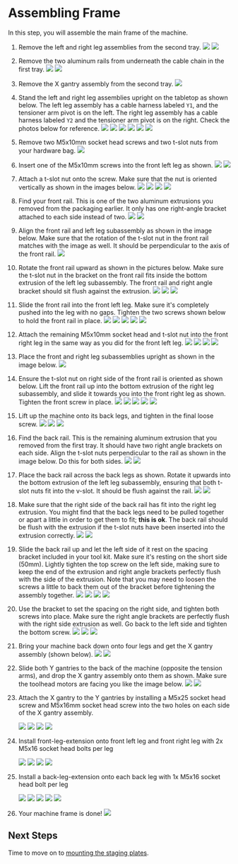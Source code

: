 <!-- markdownlint-disable-file MD045-->
# Assembling Frame

In this step, you will assemble the main frame of the machine.

1. Remove the left and right leg assemblies from the second tray.
  ![](images/remove-left-legs.PNG)
  ![](images/remove-right-legs.PNG)

2. Remove the two aluminum rails from underneath the cable chain in the first tray. <!-- TODO: Update Photo for Linear Rails -->
  ![](images/removing-cable-chain.PNG)
  ![](images/removing-front-and-back-rails.PNG)

3. Remove the X gantry assembly from the second tray.
  ![](images/removing-x-gantry.PNG)

4. Stand the left and right leg assemblies upright on the tabletop as shown below. The left leg assembly has a cable harness labeled `Y1`, and the tensioner arm pivot is on the left. The right leg assembly has a cable harness labeled `Y2` and the tensioner arm pivot is on the right. Check the photos below for reference.
  ![](images/left-right-leg-assemblies.PNG)
  ![](images/left-legs-right-in-background.PNG)
  ![](images/right-legs-left-in-background.PNG)
  ![](images/left-right-legs-arrangement.PNG)
  ![](images/left-legs-cable-harness.PNG)
  ![](images/right-legs-cable-harness.PNG)

5. Remove two M5x10mm socket head screws and two t-slot nuts from your hardware bag.
  ![](images/two-m5x10-two-t-slot.PNG)

6. Insert one of the M5x10mm screws into the front left leg as shown.
  ![](images/left-leg-screw-1.PNG)
  ![](images/left-leg-screw-2.PNG)

7. Attach a t-slot nut onto the screw. Make sure that the nut is oriented vertically as shown in the images below.
  ![](images/left-leg-nut-1.PNG)
  ![](images/left-leg-nut-2.PNG)
  ![](images/left-leg-nut-wrong.PNG)
  ![](images/left-leg-nut-3.PNG)

8. Find your front rail. This is one of the two aluminum extrusions you removed from the packaging earlier. It only has one right-angle bracket attached to each side instead of two.
  ![](images/front-rail.PNG)
  ![](images/front-rail-detail.PNG)

9. Align the front rail and left leg subassembly as shown in the image below. Make sure that the rotation of the t-slot nut in the front rail matches with the image as well. It should be perpendicular to the axis of the front rail.
  ![](images/front-rail-left-leg.PNG)

10. Rotate the front rail upward as shown in the pictures below. Make sure the t-slot nut in the bracket on the front rail fits inside the bottom extrusion of the left leg subassembly. The front rail and right angle bracket should sit flush against the extrusion.
  ![](images/front-rail-rotate-1.PNG)
  ![](images/front-rail-rotate-2.PNG)
  ![](images/front-rail-rotate-3.PNG)

11. Slide the front rail into the front left leg. Make sure it's completely pushed into the leg with no gaps. Tighten the two screws shown below to hold the front rail in place.
  ![](images/front-rail-slide.PNG)
  ![](images/front-rail-seated-1.PNG)
  ![](images/front-rail-seated-2.PNG)
  ![](images/front-rail-tighten-1.PNG)
  ![](images/front-rail-tighten-2.PNG)

12. Attach the remaining M5x10mm socket head and t-slot nut into the front right leg in the same way as you did for the front left leg.
  ![](images/front-rail-right-leg-1.PNG)
  ![](images/front-rail-right-leg-2.PNG)
  ![](images/front-rail-right-leg-3.PNG)
  ![](images/front-rail-right-leg-4.PNG)

13. Place the front and right leg subassemblies upright as shown in the image below.
  ![](images/legs-and-front-rail.PNG)

14. Ensure the t-slot nut on right side of the front rail is oriented as shown below. Lift the front rail up into the bottom extrusion of the right leg subassembly, and slide it towards you into the front right leg as shown. Tighten the front screw in place.
  ![](images/front-rail-mount-1.PNG)
  ![](images/front-rail-mount-2.PNG)
  ![](images/front-rail-mount-3.PNG)
  ![](images/front-rail-mount-4.PNG)
  ![](images/front-rail-mount-5.PNG)

15. Lift up the machine onto its back legs, and tighten in the final loose screw.
  ![](images/front-rail-mount-6.PNG)
  ![](images/front-rail-mount-7.PNG)
  ![](images/front-rail-mount-8.PNG)

16. Find the back rail. This is the remaining aluminum extrusion that you removed from the first tray. It should have two right angle brackets on each side. Align the t-slot nuts perpendicular to the rail as shown in the image below. Do this for both sides.
  ![](images/back-rail.PNG)
  ![](images/back-rail-nut-alignment.PNG)

17. Place the back rail across the back legs as shown. Rotate it upwards into the bottom extrusion of the left leg subassembly, ensuring that both t-slot nuts fit into the v-slot. It should be flush against the rail.
  ![](images/left-back-rail-fit.PNG)
  ![](images/left-back-rail-fit-3.PNG)

18. Make sure that the right side of the back rail has fit into the right leg extrusion. You might find that the back legs need to be pulled together or apart a little in order to get them to fit; **this is ok**. The back rail should be flush with the extrusion if the t-slot nuts have been inserted into the extrusion correctly.
  ![](images/back-rail-offset.PNG)
  ![](images/back-rail-no-offset.PNG)

19. Slide the back rail up and let the left side of it rest on the spacing bracket included in your tool kit. Make sure it's resting on the short side (50mm). Lightly tighten the top screw on the left side, making sure to keep the end of the extrusion and right angle brackets perfectly flush with the side of the extrusion. Note that you may need to loosen the screws a little to back them out of the bracket before tightening the assembly together.
  ![](images/alignment-bracket.PNG)
  ![](images/left-bracket-rest.PNG)
  ![](images/left-bracket-top-screw.PNG)
  ![](images/bracket-flush-left.PNG)

20. Use the bracket to set the spacing on the right side, and tighten both screws into place. Make sure the right angle brackets are perfectly flush with the right side extrusion as well. Go back to the left side and tighten the bottom screw.
  ![](images/right-bracket-tighten.PNG)
  ![](images/bracket-flush-right.PNG)
  ![](images/left-bracket-bottom-screw.PNG)

21. Bring your machine back down onto four legs and get the X gantry assembly (shown below).
  ![](images/lower-machine-1.PNG)
  ![](images/lower-machine-2.PNG)


22. Slide both Y gantries to the back of the machine (opposite the tension arms), and drop the X gantry assembly onto them as shown. Make sure the toolhead motors are facing you like the image below.
  ![](images/y-gantries-back.PNG)
  ![](images/x-gantry-mounted.PNG)

23. Attach the X gantry to the Y gantries by installing a M5x25 socket head screw and M5x16mm socket head screw into the two holes on each side of the X gantry assembly.

	  ![](images/mount-x-gantry-1.PNG)
	  ![](images/mount-x-gantry-2.PNG)
	  ![](images/mount-x-gantry-3.PNG)
	  ![](images/mount-x-gantry-4.PNG)

24. Install front-leg-extension onto front left leg and front right leg with 2x M5x16 socket head bolts per leg

	  ![](images/install-front-leg-extension-1.JPG)
	  ![](images/install-front-leg-extension-2.JPG)
	  ![](images/install-front-leg-extension-3.JPG)
	  ![](images/install-front-leg-extension-4.JPG)

		
25. Install a back-leg-extension onto each back leg with 1x M5x16 socket head bolt per leg
 
 	  ![](images/install-back-leg-extension-1.JPG)
 	  ![](images/install-back-leg-extension-2.JPG)
 	  ![](images/install-back-leg-extension-3.JPG)
 	  ![](images/install-back-leg-extension-4.JPG)
 	  ![](images/install-back-leg-extension-5.JPG)

26. Your machine frame is done!
  ![](images/frame-complete.JPG)

## Next Steps

Time to move on to [mounting the staging plates](../mounting-staging-plates-3-1/index.md).
